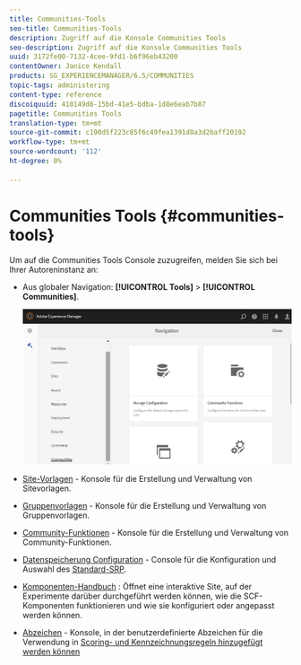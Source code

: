 ```yaml
---
title: Communities-Tools
seo-title: Communities-Tools
description: Zugriff auf die Konsole Communities Tools
seo-description: Zugriff auf die Konsole Communities Tools
uuid: 3172fe00-7132-4cee-9fd1-b6f96eb43200
contentOwner: Janice Kendall
products: SG_EXPERIENCEMANAGER/6.5/COMMUNITIES
topic-tags: administering
content-type: reference
discoiquuid: 410149d6-15bd-41e5-bdba-1d8e6eab7b87
pagetitle: Communities Tools
translation-type: tm+mt
source-git-commit: c190d5f223c85f6c49fea1391d8a3d2baff20192
workflow-type: tm+mt
source-wordcount: '112'
ht-degree: 0%

---
```



# Communities Tools {#communities-tools}

Um auf die Communities Tools Console zuzugreifen, melden Sie sich bei Ihrer Autoreninstanz an:

* Aus globaler Navigation: **[!UICONTROL Tools]** > **[!UICONTROL Communities]**.

   ![Communities](assets/communities-home.png)

* [Site-Vorlagen](sites.md)  - Konsole für die Erstellung und Verwaltung von Sitevorlagen.

* [Gruppenvorlagen](tools-groups.md)  - Konsole für die Erstellung und Verwaltung von Gruppenvorlagen.

* [Community-Funktionen](functions.md)  - Konsole für die Erstellung und Verwaltung von Community-Funktionen.

* [Datenspeicherung Configuration](srp-config.md)  - Console für die Konfiguration und Auswahl des  [Standard-SRP](working-with-srp.md).

* [Komponenten-Handbuch](components-guide.md) : Öffnet eine interaktive Site, auf der Experimente darüber durchgeführt werden können, wie die SCF-Komponenten funktionieren und wie sie konfiguriert oder angepasst werden können.

* [Abzeichen](badges.md)  - Konsole, in der benutzerdefinierte Abzeichen für die Verwendung in  [Scoring- und Kennzeichnungsregeln hinzugefügt werden können](implementing-scoring.md)

